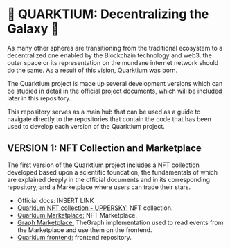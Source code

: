 # 🌟 QUARKTIUM: Decentralizing the Galaxy 🌟

As many other spheres are transitioning from the traditional ecosystem to a decentralized one enabled by the Blockchain technology and web3, the outer space or its representation on the mundane internet network should do the same. As a result of this vision, Quarktium was born.

The Quarktium project is made up several development versions which can be studied in detail in the official project documents, which will be included later in this repository.

This repository serves as a main hub that can be used as a guide to navigate directly to the repositories that contain the code that has been used to develop each version of the Quarktium project.

## VERSION 1: NFT Collection and Marketplace

The first version of the Quarktium project includes a NFT collection developed based upon a scientific foundation, the fundamentals of which are explained deeply in the official documents and in its corresponding repository, and a Marketplace where users can trade their stars.

- Official docs: INSERT LINK
- [Quarkium NFT collection - UPPERSKY:](https://github.com/devScrooge/metastars-nft-collection) NFT collection.
- [Quarkium Marketplace:](https://github.com/devScrooge/metastars-nft-marketplace) NFT Marketplace.
- [Graph Marketplace:](https://github.com/devScrooge/metastars-graph-marketplace) TheGraph implementation used to read events from the Marketplace and use them on the frontend.
- [Quarkium frontend:](https://github.com/devScrooge/metastars-frontend) frontend repository.
